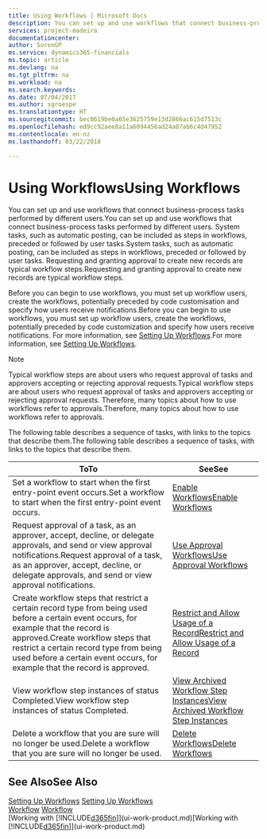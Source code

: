 ```yaml
---
title: Using Workflows | Microsoft Docs
description: You can set up and use workflows that connect business-process tasks performed by different users. System tasks, such as automatic posting, can be included as steps in workflows, preceded or followed by user tasks. Requesting and granting approval to create new records are typical workflow steps.
services: project-madeira
documentationcenter: 
author: SorenGP
ms.service: dynamics365-financials
ms.topic: article
ms.devlang: na
ms.tgt_pltfrm: na
ms.workload: na
ms.search.keywords: 
ms.date: 07/04/2017
ms.author: sgroespe
ms.translationtype: HT
ms.sourcegitcommit: bec0619be0a65e3625759e13d2866ac615d7513c
ms.openlocfilehash: ed9cc92aee8a11a6094456ad24a07ab6c4d47952
ms.contentlocale: en-nz
ms.lasthandoff: 03/22/2018

---
```

# <a name="using-workflows"></a><span data-ttu-id="54cad-105">Using Workflows</span><span class="sxs-lookup"><span data-stu-id="54cad-105">Using Workflows</span></span>
<span data-ttu-id="54cad-106">You can set up and use workflows that connect business-process tasks performed by different users.</span><span class="sxs-lookup"><span data-stu-id="54cad-106">You can set up and use workflows that connect business-process tasks performed by different users.</span></span> <span data-ttu-id="54cad-107">System tasks, such as automatic posting, can be included as steps in workflows, preceded or followed by user tasks.</span><span class="sxs-lookup"><span data-stu-id="54cad-107">System tasks, such as automatic posting, can be included as steps in workflows, preceded or followed by user tasks.</span></span> <span data-ttu-id="54cad-108">Requesting and granting approval to create new records are typical workflow steps.</span><span class="sxs-lookup"><span data-stu-id="54cad-108">Requesting and granting approval to create new records are typical workflow steps.</span></span>  

 <span data-ttu-id="54cad-109">Before you can begin to use workflows, you must set up workflow users, create the workflows, potentially preceded by code customisation and specify how users receive notifications.</span><span class="sxs-lookup"><span data-stu-id="54cad-109">Before you can begin to use workflows, you must set up workflow users, create the workflows, potentially preceded by code customization and specify how users receive notifications.</span></span> <span data-ttu-id="54cad-110">For more information, see [Setting Up Workflows](across-set-up-workflows.md).</span><span class="sxs-lookup"><span data-stu-id="54cad-110">For more information, see [Setting Up Workflows](across-set-up-workflows.md).</span></span>  

> [!NOTE]  
>  <span data-ttu-id="54cad-111">Typical workflow steps are about users who request approval of tasks and approvers accepting or rejecting approval requests.</span><span class="sxs-lookup"><span data-stu-id="54cad-111">Typical workflow steps are about users who request approval of tasks and approvers accepting or rejecting approval requests.</span></span> <span data-ttu-id="54cad-112">Therefore, many topics about how to use workflows refer to approvals.</span><span class="sxs-lookup"><span data-stu-id="54cad-112">Therefore, many topics about how to use workflows refer to approvals.</span></span>  

 <span data-ttu-id="54cad-113">The following table describes a sequence of tasks, with links to the topics that describe them.</span><span class="sxs-lookup"><span data-stu-id="54cad-113">The following table describes a sequence of tasks, with links to the topics that describe them.</span></span>  

|<span data-ttu-id="54cad-114">**To**</span><span class="sxs-lookup"><span data-stu-id="54cad-114">**To**</span></span>|<span data-ttu-id="54cad-115">**See**</span><span class="sxs-lookup"><span data-stu-id="54cad-115">**See**</span></span>|  
|------------|-------------|  
|<span data-ttu-id="54cad-116">Set a workflow to start when the first entry-point event occurs.</span><span class="sxs-lookup"><span data-stu-id="54cad-116">Set a workflow to start when the first entry-point event occurs.</span></span>|[<span data-ttu-id="54cad-117">Enable Workflows</span><span class="sxs-lookup"><span data-stu-id="54cad-117">Enable Workflows</span></span>](across-how-to-enable-workflows.md)|  
|<span data-ttu-id="54cad-118">Request approval of a task, as an approver, accept, decline, or delegate approvals, and send or view approval notifications.</span><span class="sxs-lookup"><span data-stu-id="54cad-118">Request approval of a task, as an approver, accept, decline, or delegate approvals, and send or view approval notifications.</span></span>|[<span data-ttu-id="54cad-119">Use Approval Workflows</span><span class="sxs-lookup"><span data-stu-id="54cad-119">Use Approval Workflows</span></span>](across-how-use-approval-workflows.md)|  
|<span data-ttu-id="54cad-120">Create workflow steps that restrict a certain record type from being used before a certain event occurs, for example that the record is approved.</span><span class="sxs-lookup"><span data-stu-id="54cad-120">Create workflow steps that restrict a certain record type from being used before a certain event occurs, for example that the record is approved.</span></span>|[<span data-ttu-id="54cad-121">Restrict and Allow Usage of a Record</span><span class="sxs-lookup"><span data-stu-id="54cad-121">Restrict and Allow Usage of a Record</span></span>](across-how-to-restrict-and-allow-usage-of-a-record.md)|  
|<span data-ttu-id="54cad-122">View workflow step instances of status Completed.</span><span class="sxs-lookup"><span data-stu-id="54cad-122">View workflow step instances of status Completed.</span></span>|[<span data-ttu-id="54cad-123">View Archived Workflow Step Instances</span><span class="sxs-lookup"><span data-stu-id="54cad-123">View Archived Workflow Step Instances</span></span>](across-how-to-view-archived-workflow-step-instances.md)|  
|<span data-ttu-id="54cad-124">Delete a workflow that you are sure will no longer be used.</span><span class="sxs-lookup"><span data-stu-id="54cad-124">Delete a workflow that you are sure will no longer be used.</span></span>|[<span data-ttu-id="54cad-125">Delete Workflows</span><span class="sxs-lookup"><span data-stu-id="54cad-125">Delete Workflows</span></span>](across-how-to-delete-workflows.md)|  

## <a name="see-also"></a><span data-ttu-id="54cad-126">See Also</span><span class="sxs-lookup"><span data-stu-id="54cad-126">See Also</span></span>  
<span data-ttu-id="54cad-127">[Setting Up Workflows](across-set-up-workflows.md) </span><span class="sxs-lookup"><span data-stu-id="54cad-127">[Setting Up Workflows](across-set-up-workflows.md) </span></span>  
<span data-ttu-id="54cad-128">[Workflow](across-workflow.md) </span><span class="sxs-lookup"><span data-stu-id="54cad-128">[Workflow](across-workflow.md) </span></span>  
<span data-ttu-id="54cad-129">[Working with [!INCLUDE[d365fin](includes/d365fin_md.md)]](ui-work-product.md)</span><span class="sxs-lookup"><span data-stu-id="54cad-129">[Working with [!INCLUDE[d365fin](includes/d365fin_md.md)]](ui-work-product.md)</span></span>

